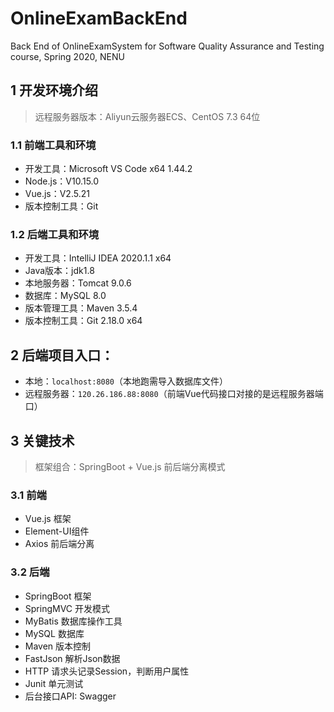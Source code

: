 # OnlineExamBackEnd
Back End of OnlineExamSystem for Software Quality Assurance and Testing course, Spring 2020, NENU

## 1 开发环境介绍
>远程服务器版本：Aliyun云服务器ECS、CentOS 7.3 64位

### 1.1 前端工具和环境
- 开发工具：Microsoft VS Code x64 1.44.2
- Node.js：V10.15.0
- Vue.js：V2.5.21
- 版本控制工具：Git

### 1.2 后端工具和环境
- 开发工具：IntelliJ IDEA 2020.1.1 x64
- Java版本：jdk1.8
- 本地服务器：Tomcat 9.0.6
- 数据库：MySQL 8.0
- 版本管理工具：Maven 3.5.4
- 版本控制工具：Git 2.18.0 x64

## 2 后端项目入口：
- 本地：`localhost:8080`（本地跑需导入数据库文件）
- 远程服务器：`120.26.186.88:8080`（前端Vue代码接口对接的是远程服务器端口）

## 3 关键技术
>框架组合：SpringBoot + Vue.js 前后端分离模式

### 3.1 前端
- Vue.js 框架
- Element-UI组件
- Axios 前后端分离

### 3.2 后端
- SpringBoot 框架
- SpringMVC 开发模式
- MyBatis 数据库操作工具
- MySQL 数据库
- Maven 版本控制
- FastJson 解析Json数据
- HTTP 请求头记录Session，判断用户属性
- Junit 单元测试
- 后台接口API: Swagger

